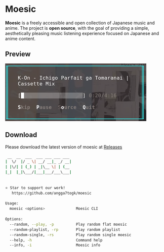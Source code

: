 # Moesic

**Moesic** is a freely accessible and open collection of Japanese music and anime. The project is **open source**, with the goal of providing a simple, aesthetically pleasing music listening experience focused on Japanese and anime content.

## Preview

![Moesic Logo](.github/img/preview.png)

## Download
Please download the latest version of moesic at [Releases](https://github.com/angga7togk/moesic/releases)


```bash                    
 __  __  ___  ___ ___ ___ ___  
|  \/  |/ _ \| __/ __|_ _/ __| 
| |\/| | (_) | _|\__ \| | (__  
|_|  |_|\___/|___|___/___\___| 
                               
                               
⭐️ Star to support our work!
   https://github.com/angga7togk/moesic

Usage:
  moesic <options>              Moesic CLI

Options:
  --random, --play, -p          Play random flat moesic
  --random-playlist, -rp        Play random playlist
  --random-single, -rs          Play random single moesic
  --help, -h                    Command help
  --info, -i                    Moesic info
```
